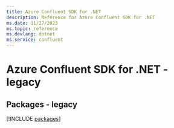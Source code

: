 ```yaml
---
title: Azure Confluent SDK for .NET
description: Reference for Azure Confluent SDK for .NET
ms.date: 11/27/2023
ms.topic: reference
ms.devlang: dotnet
ms.service: confluent
---
```

# Azure Confluent SDK for .NET - legacy
## Packages - legacy
[!INCLUDE [packages](confluent-index.md)]